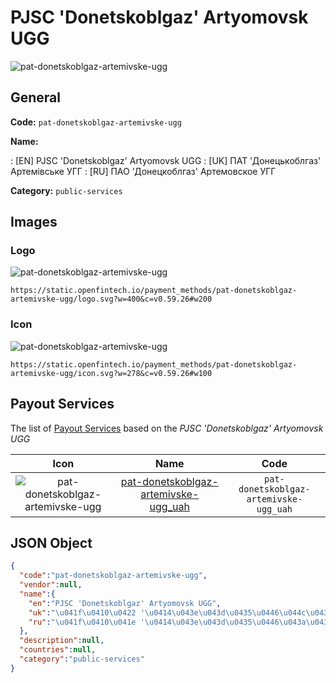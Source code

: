 
# PJSC 'Donetskoblgaz' Artyomovsk UGG 
![pat-donetskoblgaz-artemivske-ugg](https://static.openfintech.io/payment_methods/pat-donetskoblgaz-artemivske-ugg/logo.svg?w=400&c=v0.59.26#w200)  

## General 
**Code:** `pat-donetskoblgaz-artemivske-ugg` 
 
**Name:** 
 
:	[EN] PJSC 'Donetskoblgaz' Artyomovsk UGG 
:	[UK] ПАТ 'Донецькоблгаз' Артемівське УГГ 
:	[RU] ПАО 'Донецкоблгаз' Артемовское УГГ 
 
**Category:** `public-services` 
 

## Images 

### Logo 
![pat-donetskoblgaz-artemivske-ugg](https://static.openfintech.io/payment_methods/pat-donetskoblgaz-artemivske-ugg/logo.svg?w=400&c=v0.59.26#w200)  

```
https://static.openfintech.io/payment_methods/pat-donetskoblgaz-artemivske-ugg/logo.svg?w=400&c=v0.59.26#w200
```  

### Icon 
![pat-donetskoblgaz-artemivske-ugg](https://static.openfintech.io/payment_methods/pat-donetskoblgaz-artemivske-ugg/icon.svg?w=278&c=v0.59.26#w100)  

```
https://static.openfintech.io/payment_methods/pat-donetskoblgaz-artemivske-ugg/icon.svg?w=278&c=v0.59.26#w100
```  

## Payout Services 
 
The list of [Payout Services](/payout-services/) based on the _PJSC 'Donetskoblgaz' Artyomovsk UGG_ 

|Icon|Name|Code| 
|:---:|:---:|:---:| 
|![pat-donetskoblgaz-artemivske-ugg](https://static.openfintech.io/payout_methods/pat-donetskoblgaz-artemivske-ugg/icon.png?w=278&c=v0.59.26#w40) |[pat-donetskoblgaz-artemivske-ugg_uah](/payout-services/pat-donetskoblgaz-artemivske-ugg_uah/)|`pat-donetskoblgaz-artemivske-ugg_uah`| 
 

## JSON Object 

```json
{
  "code":"pat-donetskoblgaz-artemivske-ugg",
  "vendor":null,
  "name":{
    "en":"PJSC 'Donetskoblgaz' Artyomovsk UGG",
    "uk":"\u041f\u0410\u0422 '\u0414\u043e\u043d\u0435\u0446\u044c\u043a\u043e\u0431\u043b\u0433\u0430\u0437' \u0410\u0440\u0442\u0435\u043c\u0456\u0432\u0441\u044c\u043a\u0435 \u0423\u0413\u0413",
    "ru":"\u041f\u0410\u041e '\u0414\u043e\u043d\u0435\u0446\u043a\u043e\u0431\u043b\u0433\u0430\u0437' \u0410\u0440\u0442\u0435\u043c\u043e\u0432\u0441\u043a\u043e\u0435 \u0423\u0413\u0413"
  },
  "description":null,
  "countries":null,
  "category":"public-services"
}
```  
